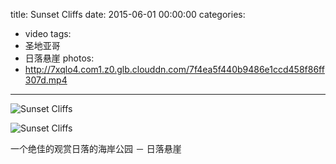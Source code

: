 title: Sunset Cliffs
date: 2015-06-01 00:00:00
categories:
- video
tags:
- 圣地亚哥
- 日落悬崖
photos:
- http://7xqlo4.com1.z0.glb.clouddn.com/7f4ea5f440b9486e1ccd458f86ff307d.mp4
---

![Sunset Cliffs](http://7xqlo4.com1.z0.glb.clouddn.com/7f3f1765af0d62a280b94cfdaa1a8ed7.jpeg)

![Sunset Cliffs](http://7xqlo4.com1.z0.glb.clouddn.com/09102751178bd34f606bcaf803377684.jpeg)

一个绝佳的观赏日落的海岸公园 － 日落悬崖